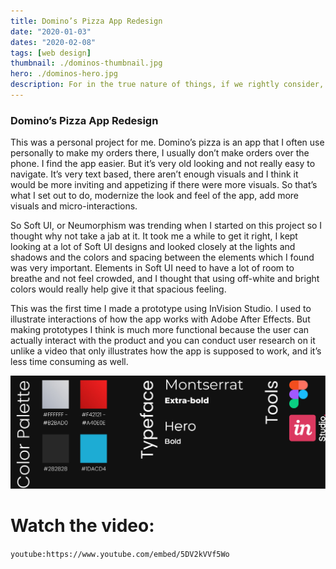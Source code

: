```yaml
---
title: Domino’s Pizza App Redesign
date: "2020-01-03"
dates: "2020-02-08"
tags: [web design]
thumbnail: ./dominos-thumbnail.jpg
hero: ./dominos-hero.jpg
description: For in the true nature of things, if we rightly consider, every green tree is far more glorious than if it were made of gold and silver.
---
```


### Domino’s Pizza App Redesign

This was a personal project for me. Domino’s pizza is an app that I often use personally to make my orders there, I usually don’t make orders over the phone. I find the app easier. But it’s very old looking and not really easy to navigate. It’s very text based, there aren’t enough visuals and I think it would be more inviting and appetizing if there were more visuals. So that’s what I set out to do, modernize the look and feel of the app, add more visuals and micro-interactions.

So Soft UI, or Neumorphism was trending when I started on this project so I thought why not take a jab at it. It took me a while to get it right, I kept looking at a lot of Soft UI designs and looked closely at the lights and shadows and the colors and spacing between the elements which I found was very important. Elements in Soft UI need to have a lot of room to breathe and not feel crowded, and I thought that using off-white and bright colors would really help give it that spacious feeling.

This was the first time I made a prototype using InVision Studio. I used to illustrate interactions of how the app works with Adobe After Effects. But making prototypes I think is much more functional because the user can actually interact with the product and you can conduct user research on it unlike a video that only illustrates how the app is supposed to work, and it’s less time consuming as well.

![Colors used](dominos-colors.png)

# Watch the video:

`youtube:https://www.youtube.com/embed/5DV2kVVf5Wo`

